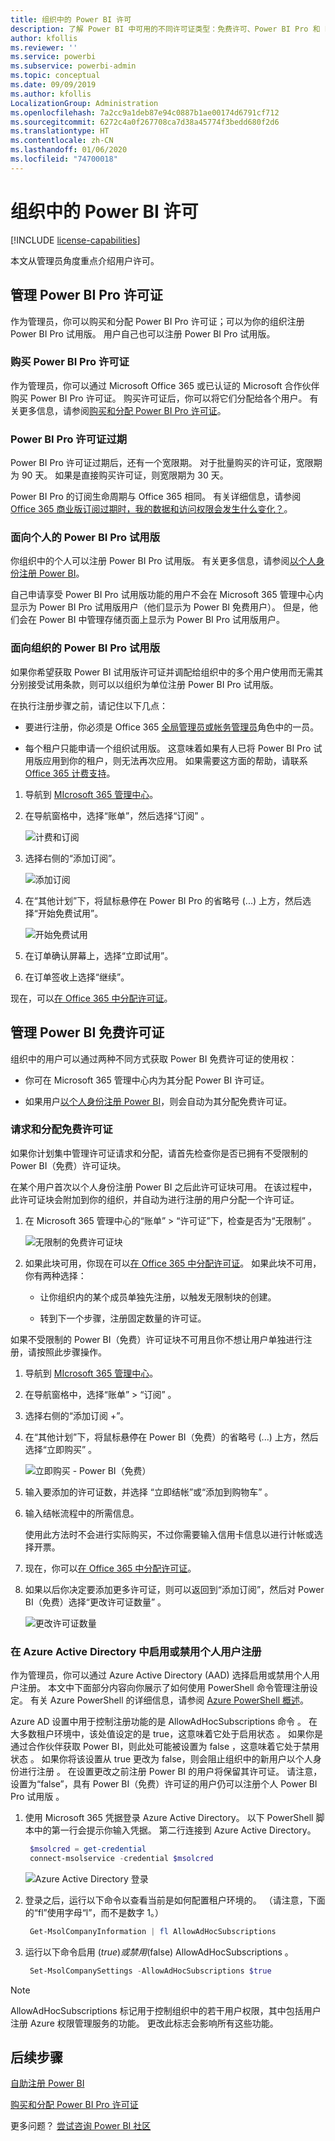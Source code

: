 ```yaml
---
title: 组织中的 Power BI 许可
description: 了解 Power BI 中可用的不同许可证类型：免费许可、Power BI Pro 和 Power BI Premium。
author: kfollis
ms.reviewer: ''
ms.service: powerbi
ms.subservice: powerbi-admin
ms.topic: conceptual
ms.date: 09/09/2019
ms.author: kfollis
LocalizationGroup: Administration
ms.openlocfilehash: 7a2cc9a1deb87e94c0887b1ae00174d6791cf712
ms.sourcegitcommit: 6272c4a0f267708ca7d38a45774f3bedd680f2d6
ms.translationtype: HT
ms.contentlocale: zh-CN
ms.lasthandoff: 01/06/2020
ms.locfileid: "74700018"
---
```

# <a name="power-bi-licensing-in-your-organization"></a>组织中的 Power BI 许可

[!INCLUDE [license-capabilities](includes/license-capabilities.md)]

本文从管理员角度重点介绍用户许可。

## <a name="manage-power-bi-pro-licenses"></a>管理 Power BI Pro 许可证

作为管理员，你可以购买和分配 Power BI Pro 许可证；可以为你的组织注册 Power BI Pro 试用版。 用户自己也可以注册 Power BI Pro 试用版。

### <a name="purchase-power-bi-pro-licenses"></a>购买 Power BI Pro 许可证

作为管理员，你可以通过 Microsoft Office 365 或已认证的 Microsoft 合作伙伴购买 Power BI Pro 许可证。 购买许可证后，你可以将它们分配给各个用户。 有关更多信息，请参阅[购买和分配 Power BI Pro 许可证](service-admin-purchasing-power-bi-pro.md)。

### <a name="power-bi-pro-license-expiration"></a>Power BI Pro 许可证过期

Power BI Pro 许可证过期后，还有一个宽限期。 对于批量购买的许可证，宽限期为 90 天。 如果是直接购买许可证，则宽限期为 30 天。

Power BI Pro 的订阅生命周期与 Office 365 相同。 有关详细信息，请参阅 [Office 365 商业版订阅过期时，我的数据和访问权限会发生什么变化？](https://support.office.com/article/What-happens-to-my-data-and-access-when-my-Office-365-for-business-subscription-ends-4436582f-211a-45ec-b72e-33647f97d8a3)。

### <a name="power-bi-pro-trial-for-individuals"></a>面向个人的 Power BI Pro 试用版

你组织中的个人可以注册 Power BI Pro 试用版。 有关更多信息，请参阅[以个人身份注册 Power BI](service-self-service-signup-for-power-bi.md)。

自己申请享受 Power BI Pro 试用版功能的用户不会在 Microsoft 365 管理中心内显示为 Power BI Pro 试用版用户（他们显示为 Power BI 免费用户）。 但是，他们会在 Power BI 中管理存储页面上显示为 Power BI Pro 试用版用户。

### <a name="power-bi-pro-trial-for-organizations"></a>面向组织的 Power BI Pro 试用版

如果你希望获取 Power BI 试用版许可证并调配给组织中的多个用户使用而无需其分别接受试用条款，则可以以组织为单位注册 Power BI Pro 试用版。

在执行注册步骤之前，请记住以下几点：

* 要进行注册，你必须是 Office 365 [全局管理员或帐务管理员](https://support.office.com/article/about-office-365-admin-roles-da585eea-f576-4f55-a1e0-87090b6aaa9d)角色中的一员。  

* 每个租户只能申请一个组织试用版。 这意味着如果有人已将 Power BI Pro 试用版应用到你的租户，则无法再次应用。 如果需要这方面的帮助，请联系 [Office 365 计费支持](https://support.office.microsoft.com/article/contact-support-for-business-products-admin-help-32a17ca7-6fa0-4870-8a8d-e25ba4ccfd4b?CorrelationId=552bbf37-214f-4202-80cb-b94240dcd671)。

1. 导航到 [MIcrosoft 365 管理中心](https://portal.office.com/adminportal/home#/homepage)。

1. 在导航窗格中，选择“账单”，然后选择“订阅”   。

   ![计费和订阅](media/service-admin-licensing-organization/service-power-bi-pro-in-your-organization-05.png)

1. 选择右侧的“添加订阅”。 

   ![添加订阅](media/service-admin-licensing-organization/service-power-bi-pro-in-your-organization-06.png)

1. 在“其他计划”下，将鼠标悬停在 Power BI Pro 的省略号 (...) 上方，然后选择“开始免费试用”。   

   ![开始免费试用](media/service-admin-licensing-organization/service-power-bi-pro-in-your-organization-07.png) 

1. 在订单确认屏幕上，选择“立即试用”。 

1. 在订单签收上选择“继续”。 

现在，可以[在 Office 365 中分配许可证](https://support.office.com/article/assign-licenses-to-users-in-office-365-for-business-997596b5-4173-4627-b915-36abac6786dc)。

## <a name="manage-power-bi-free-licenses"></a>管理 Power BI 免费许可证

组织中的用户可以通过两种不同方式获取 Power BI 免费许可证的使用权：

* 你可在 Microsoft 365 管理中心内为其分配 Power BI 许可证。

* 如果用户[以个人身份注册 Power BI](service-self-service-signup-for-power-bi.md)，则会自动为其分配免费许可证。

### <a name="requesting-and-assigning-free-licenses"></a>请求和分配免费许可证

如果你计划集中管理许可证请求和分配，请首先检查你是否已拥有不受限制的 Power BI（免费）许可证块。

在某个用户首次以个人身份注册 Power BI 之后此许可证块可用。 在该过程中，此许可证块会附加到你的组织，并自动为进行注册的用户分配一个许可证。

1. 在 Microsoft 365 管理中心的“账单” > “许可证”下，检查是否为“无限制”    。

    ![无限制的免费许可证块](media/service-admin-licensing-organization/unlimited-licenses.png)

1. 如果此块可用，你现在可以[在 Office 365 中分配许可证](https://support.office.com/article/assign-licenses-to-users-in-office-365-for-business-997596b5-4173-4627-b915-36abac6786dc)。 如果此块不可用，你有两种选择：

    * 让你组织内的某个成员单独先注册，以触发无限制块的创建。

    * 转到下一个步骤，注册固定数量的许可证。

如果不受限制的 Power BI（免费）许可证块不可用且你不想让用户单独进行注册，请按照此步骤操作。

1. 导航到 [MIcrosoft 365 管理中心](https://portal.office.com/admin/default.aspx)。

1. 在导航窗格中，选择“账单” > “订阅”   。

1. 选择右侧的“添加订阅 +”。 

1. 在“其他计划”下，将鼠标悬停在 Power BI（免费）的省略号 (...)  上方，然后选择“立即购买”  。 

    ![立即购买 - Power BI（免费）](media/service-admin-licensing-organization/buy-powerbi-free.png)

1. 输入要添加的许可证数，并选择  “立即结帐”或“添加到购物车”  。

1. 输入结帐流程中的所需信息。

    使用此方法时不会进行实际购买，不过你需要输入信用卡信息以进行计帐或选择开票。

1. 现在，你可以[在 Office 365 中分配许可证](https://support.office.com/article/assign-licenses-to-users-in-office-365-for-business-997596b5-4173-4627-b915-36abac6786dc)。

1. 如果以后你决定要添加更多许可证，则可以返回到“添加订阅”，然后对 Power BI（免费）选择“更改许可证数量”   。

    ![更改许可证数量](media/service-admin-licensing-organization/change-license-quantity.png)

### <a name="enable-or-disable-individual-user-sign-up-in-azure-active-directory"></a>在 Azure Active Directory 中启用或禁用个人用户注册

作为管理员，你可以通过 Azure Active Directory (AAD) 选择启用或禁用个人用户注册。 本文中下面部分内容向你展示了如何使用 PowerShell 命令管理注册设定。 有关 Azure PowerShell 的详细信息，请参阅 [ Azure PowerShell 概述](/powershell/azure/overview)。

Azure AD 设置中用于控制注册功能的是 AllowAdHocSubscriptions 命令  。 在大多数租户环境中，该处值设定的是 true，这意味着它处于启用状态  。 如果你是通过合作伙伴获取 Power BI，则此处可能被设置为 false ，这意味着它处于禁用状态  。 如果你将该设置从 true 更改为 false，则会阻止组织中的新用户以个人身份进行注册   。 在设置更改之前注册 Power BI 的用户将保留其许可证。 请注意，设置为“false”，具有 Power BI（免费）许可证的用户仍可以注册个人 Power BI Pro 试用版  。

1. 使用 Microsoft 365 凭据登录 Azure Active Directory。 以下 PowerShell 脚本中的第一行会提示你输入凭据。 第二行连接到 Azure Active Directory。

    ```powershell
     $msolcred = get-credential
     connect-msolservice -credential $msolcred
    ```

   ![Azure Active Directory 登录](media/service-admin-licensing-organization/azure-ad-sign-in.png)

1. 登录之后，运行以下命令以查看当前是如何配置租户环境的。 （请注意，下面的“fl”使用字母“l”，而不是数字 1。）

    ```powershell
     Get-MsolCompanyInformation | fl AllowAdHocSubscriptions 
    ```
1. 运行以下命令启用 ($true) 或禁用 ($false) AllowAdHocSubscriptions  。

    ```powershell
     Set-MsolCompanySettings -AllowAdHocSubscriptions $true
    ```

> [!NOTE]
> AllowAdHocSubscriptions 标记用于控制组织中的若干用户权限，其中包括用户注册 Azure 权限管理服务的功能。 更改此标志会影响所有这些功能。

## <a name="next-steps"></a>后续步骤

[自助注册 Power BI](service-self-service-signup-for-power-bi.md)  

[购买和分配 Power BI Pro 许可证](service-admin-purchasing-power-bi-pro.md)

更多问题？ [尝试咨询 Power BI 社区](https://community.powerbi.com/)
